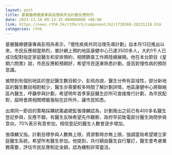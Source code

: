 ```yaml
---
layout: post
title: 基層醫療健康專員指慢病共治計劃反應熱烈
date: 2023-11-18 09:14:35.000000000 +08:00
link: https://news.rthk.hk/rthk/ch/component/k2/1728369-20231118.htm
categories: rthk
---
```


基層醫療健康專員彭飛舟表示，「慢性疾病共同治理先導計劃」自本月13日推出以來，市民反應相當熱烈，單計網上預約地區康健中心已達3500多人，大約1千人已成功配對指定家庭醫生和安排預約，相關篩查工作將陸續展開。他在本台節目《星期六問責》說，市民反應較預期好，希望市民逐漸熟悉計劃，提高對慢性病的預防意識。

被問到有個別地區的登記醫生數目較少，彭飛舟說，醫生分佈有區域性，部分新地區的醫生數目相對較少，醫生亦需要較多時間了解計劃詳情，地區康健中心將聯絡區內醫生，呼籲參與計劃，希望明年首季家庭醫生診所可直接推行計劃，為市民配對，屆時會將相關標籤張貼在診所外，讓市民知悉。

出席同一節目的策略採購統籌處總監張偉麟認為，計劃推出之前已有400多名醫生登記參與，反應不錯，有醫生反映希望先作觀察，政府早前致電部分醫生詢問參與意向，70%表示有意參加，相信登記的醫生人數會逐步增加。

張偉麟又指，計劃目標參與人數無上限，資源暫時亦無上限，強調當局希望建立家庭醫生系統，希望所有醫生參加。他提到，共付額由醫生自行釐訂，醫生會考慮業務需要，評估市民反應制定金額，認為機制非常靈活。
